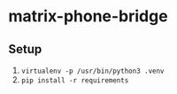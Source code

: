# matrix-phone-bridge

## Setup

1. `virtualenv -p /usr/bin/python3 .venv`
2. `pip install -r requirements`